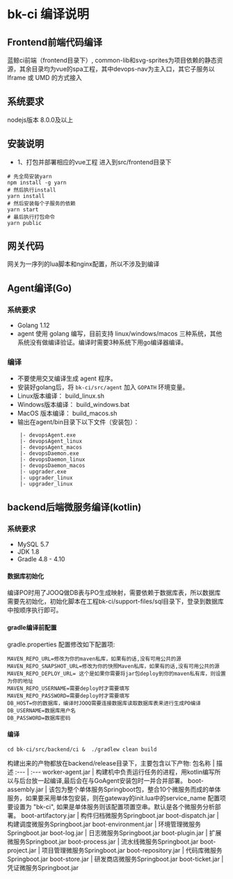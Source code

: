 # bk-ci 编译说明
## Frontend前端代码编译

蓝鲸ci前端（frontend目录下）, common-lib和svg-sprites为项目依赖的静态资源，其余目录均为vue的spa工程，其中devops-nav为主入口，其它子服务以Iframe 或 UMD 的方式接入

## 系统要求

nodejs版本 8.0.0及以上

## 安装说明

- 1、打包并部署相应的vue工程
进入到src/frontend目录下
```
# 先全局安装yarn
npm install -g yarn
# 然后执行install
yarn install
# 然后安装每个子服务的依赖
yarn start
# 最后执行打包命令
yarn public
```

## 网关代码

网关为一序列的lua脚本和nginx配置，所以不涉及到编译

## Agent编译(Go)

### 系统要求

- Golang 1.12
- agent 使用 golang 编写，目前支持 linux/windows/macos 三种系统，其他系统没有做编译验证。编译时需要3种系统下用go编译器编译。

### 编译

- 不要使用交叉编译生成 agent 程序。
- 安装好golang后，将 `bk-ci/src/agent` 加入 `GOPATH` 环境变量。
- Linux版本编译： build_linux.sh 
- Windows版本编译： build_windows.bat
- MacOS 版本编译： build_macos.sh
- 输出在agent/bin目录下以下文件（安装包）：

```
    |- devopsAgent.exe
    |- devopsAgent_linux
    |- devopsAgent_macos
    |- devopsDaemon.exe
    |- devopsDaemon_linux
    |- devopsDaemon_macos
    |- upgrader.exe
    |- upgrader_linux
    |- upgrader_linux
```



## backend后端微服务编译(kotlin)

### 系统要求

- MySQL 5.7
- JDK 1.8
- Gradle 4.8 - 4.10 

#### 数据库初始化

编译PO时用了JOOQ做DB表与PO生成映射，需要依赖于数据库表，所以数据库需要先初始化，初始化脚本在工程bk-ci/support-files/sql目录下，登录到数据库中按顺序执行即可。 

#### gradle编译前配置
gradle.properties 配置修改如下配置项:

  ```
  MAVEN_REPO_URL=修改为你的maven私库，如果有的话,没有可用公共的源
  MAVEN_REPO_SNAPSHOT_URL=修改为你的快照Maven私库，如果有的话,没有可用公共的源
  MAVEN_REPO_DEPLOY_URL= 这个是如果你需要将jar包deploy到你的maven私有库，则设置为你的地址
  MAVEN_REPO_USERNAME=需要deploy时才需要填写
  MAVEN_REPO_PASSWORD=需要deploy时才需要填写
  DB_HOST=你的数据库，编译时JOOQ需要连接数据库读取数据库表来进行生成PO编译
  DB_USERNAME=数据库用户名
  DB_PASSWORD=数据库密码
  ```

#### 编译

```shell
cd bk-ci/src/backend/ci &  ./gradlew clean build
```

构建出来的产物都放在backend/release目录下，主要包含以下产物:
包名称 | 描述
:--- | :---
worker-agent.jar |  构建机中负责运行任务的进程，用kotlin编写所以与后台放一起编译,最后会在与GoAgent安装包时一并合并部署。
boot-assembly.jar | 该包为整个单体服务Springboot包，整合10个微服务而成的单体服务，如果要采用单体包安装，则在gateway的init.lua中的service_name 配置项要设置为 "bk-ci", 如果是单体服务则该配置项置空串。默认是各个微服务分析部署。
boot-artifactory.jar  | 构件归档微服务Springboot.jar
boot-dispatch.jar     | 构建调度微服务Springboot.jar
boot-environment.jar  | 环境管理微服务Springboot.jar
boot-log.jar          | 日志微服务Springboot.jar
boot-plugin.jar       | 扩展微服务Springboot.jar
boot-process.jar      | 流水线微服务Springboot.jar
boot-project.jar      | 项目管理微服务Springboot.jar
boot-repository.jar   | 代码库微服务Springboot.jar
boot-store.jar        | 研发商店微服务Springboot.jar
boot-ticket.jar       | 凭证微服务Springboot.jar
